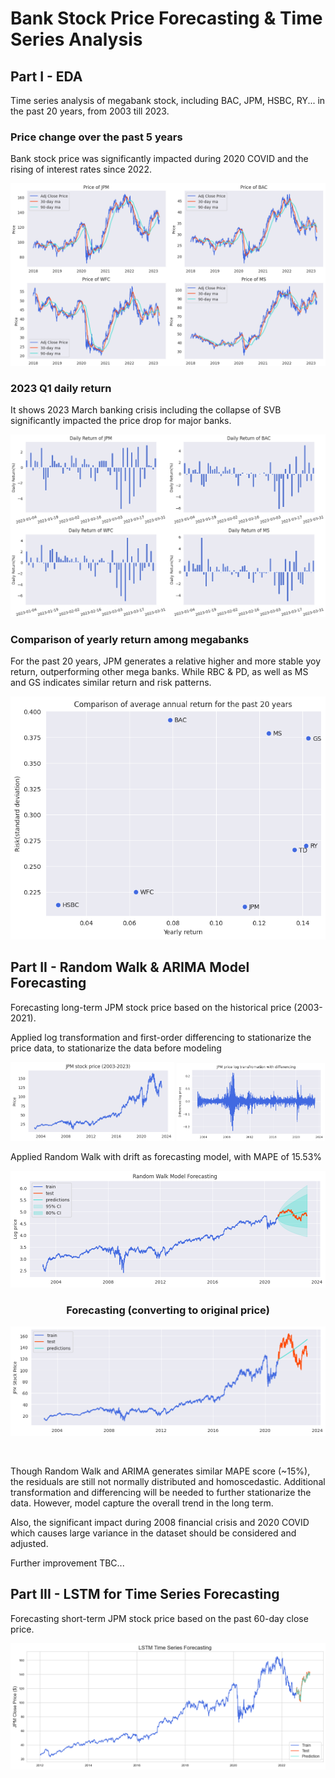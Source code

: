 # Bank Stock Price Forecasting & Time Series Analysis

## Part I - EDA

Time series analysis of megabank stock, including BAC, JPM, HSBC, RY... in the past 20 years, from 2003 till 2023.

### Price change over the past 5 years
Bank stock price was significantly impacted during 2020 COVID and the rising of interest rates since 2022. 

![1](https://github.com/sl-huo/time-series-stock-forecast/blob/main/asset/stock_price.png?raw=true)

### 2023 Q1 daily return
It shows 2023 March banking crisis including the collapse of SVB significantly impacted the price drop for major banks.

![2](https://github.com/sl-huo/time-series-stock-forecast/blob/main/asset/stock_return.png?raw=true)

### Comparison of yearly return among megabanks
For the past 20 years, JPM generates a relative higher and more stable yoy return, outperforming other mega banks. While RBC & PD, as well as MS and GS indicates similar return and risk patterns.  
<p align="center">
<img src="https://github.com/sl-huo/time-series-stock-forecast/blob/main/asset/comp_yr.png?raw=true" title="yearly return comparison" />
</p>

## Part II - Random Walk & ARIMA Model Forecasting

Forecasting long-term JPM stock price based on the historical price (2003-2021). 

Applied log transformation and first-order differencing to stationarize the price data, to stationarize the data before modeling

<img src="https://github.com/sl-huo/time-series-stock-forecast/blob/main/asset/jpm_stock_price.png?raw=true" title="stock price" width ="52%" /> <img src="https://github.com/sl-huo/time-series-stock-forecast/blob/main/asset/jpm_stock_diff.png?raw=true" title="differenced price" width ="47%" />

Applied Random Walk with drift as forecasting model, with MAPE of 15.53% 


<img src="https://github.com/sl-huo/time-series-stock-forecast/blob/main/asset/RWforecasting.png?raw=true" title="forecasting(log price)" /> 


<h3 style="text-align: center;">Forecasting (converting to original price)</h3>

<img src="https://github.com/sl-huo/time-series-stock-forecast/blob/main/asset/RWforecasting_price.png?raw=true" title="forecasting" />

<p>&nbsp;</p>

Though Random Walk and ARIMA generates similar MAPE score (~15%), the residuals are still not normally distributed and homoscedastic. Additional transformation and differencing will be needed to further stationarize the data. However, model capture the overall trend in the long term.

Also, the significant impact during 2008 financial crisis and 2020 COVID which causes large variance in the dataset should be considered and adjusted.

Further improvement TBC...


## Part III - LSTM for Time Series Forecasting

Forecasting short-term JPM stock price based on the past 60-day close price.

![3](https://github.com/sl-huo/time-series-stock-forecast/blob/main/asset/LSTMforecasting.png?raw=true)

